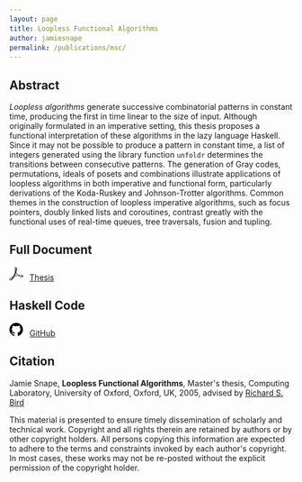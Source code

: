 ```yaml
---
layout: page
title: Loopless Functional Algorithms
author: jamiesnape
permalink: /publications/msc/
---
```


## Abstract

*Loopless algorithms* generate successive combinatorial patterns in constant
time, producing the first in time linear to the size of input. Although
originally formulated in an imperative setting, this thesis proposes a
functional interpretation of these algorithms in the lazy language Haskell.
Since it may not be possible to produce a pattern in constant time, a list of
integers generated using the library function `unfoldr` determines the
transitions between consecutive patterns. The generation of Gray codes,
permutations, ideals of posets and combinations illustrate applications of
loopless algorithms in both imperative and functional form, particularly
derivations of the Koda-Ruskey and Johnson-Trotter algorithms. Common themes in
the construction of loopless imperative algorithms, such as focus pointers,
doubly linked lists and coroutines, contrast greatly with the functional uses of
real-time queues, tree traversals, fusion and tupling.

## Full Document

[![Adobe Acrobat Reader Logo](/assets/adobeacrobatreader.png)](assets/publications/msc/thesis.pdf) &nbsp; [Thesis](assets/publications/msc/thesis.pdf)

## Haskell Code

[![GitHub Logo](/assets/github.png)](https://github.com/snape/Loopless-Functional-Algorithms) &nbsp; [GitHub](https://github.com/snape/Loopless-Functional-Algorithms)

## Citation

Jamie Snape, **Loopless Functional Algorithms**, Master's thesis, Computing Laboratory, University of Oxford, Oxford, UK, 2005, advised by [Richard S. Bird](http://www.cs.ox.ac.uk/people/richard.bird/)

This material is presented to ensure timely dissemination of scholarly and
technical work. Copyright and all rights therein are retained by authors or by
other copyright holders. All persons copying this information are expected to
adhere to the terms and constraints invoked by each author's copyright. In most
cases, these works may not be re-posted without the explicit permission of the
copyright holder.
